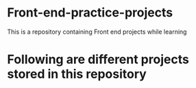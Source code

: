 # Front-end-practice-projects
This is a repository containing Front end projects while learning

# Following are different projects stored in this repository
